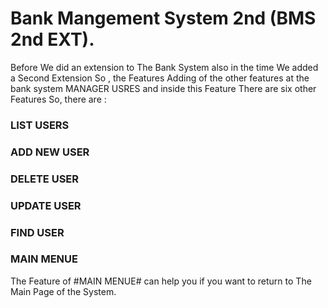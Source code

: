 # Bank Mangement System 2nd (BMS 2nd EXT).
Before We did an extension to The Bank System also in the time We added a Second Extension So , the Features Adding of the other features at the bank system MANAGER USRES and inside this Feature There are six other Features So, there are :

### LIST USERS 
### ADD NEW USER
### DELETE USER
### UPDATE USER 
### FIND USER
### MAIN MENUE
The Feature of #MAIN MENUE# can help you if you want to return to The Main Page of the System. 

